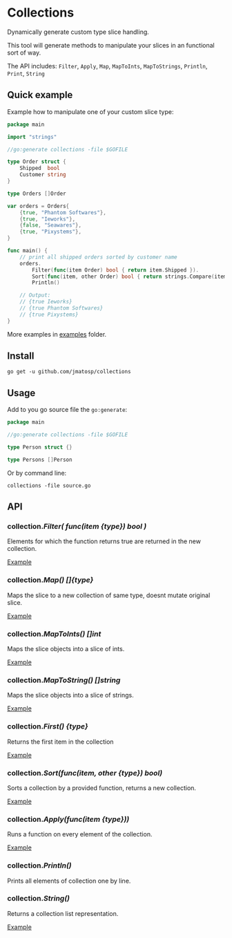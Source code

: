 # Collections

Dynamically generate custom type slice handling.

This tool will generate methods to manipulate your slices in an functional sort of way.

The API includes: `Filter`, `Apply`, `Map`, `MapToInts`, `MapToStrings`, `Println`, `Print`, `String`

## Quick example

Example how to manipulate one of your custom slice type: 

```go
package main

import "strings"

//go:generate collections -file $GOFILE

type Order struct {
	Shipped  bool
	Customer string
}

type Orders []Order

var orders = Orders{
	{true, "Phantom Softwares"},
	{true, "Ieworks"},
	{false, "Seawares"},
	{true, "Pixystems"},
}

func main() {
	// print all shipped orders sorted by customer name
	orders.
		Filter(func(item Order) bool { return item.Shipped }).
		Sort(func(item, other Order) bool { return strings.Compare(item.Customer, other.Customer) < 0 }).
		Println()

	// Output:
	// {true Ieworks}
	// {true Phantom Softwares}
	// {true Pixystems}
}
``` 

More examples in [examples](examples) folder.

## Install

```
go get -u github.com/jmatosp/collections
``` 

## Usage

Add to you go source file the `go:generate`:

```go
package main 

//go:generate collections -file $GOFILE

type Person struct {}

type Persons []Person

```

Or by command line:

```
collections -file source.go
```

## API

###  collection._Filter( func(item {type}) bool )_

Elements for which the function returns true are returned in the new collection.

[Example](examples/filter_test.go)

###  collection._Map() []{type}_

Maps the slice to a new collection of same type, doesnt mutate original slice.

[Example](examples/map_test.go)

###  collection._MapToInts() []int_

Maps the slice objects into a slice of ints.

[Example](examples/maptoints_test.go)

###  collection._MapToString() []string_

Maps the slice objects into a slice of strings.

[Example](examples/maptoints_test.go)

###  collection._First() {type}_

Returns the first item in the collection

[Example](examples/filter_test.go)

###  collection._Sort(func(item, other {type}) bool)_

Sorts a collection by a provided function, returns a new collection.

[Example](examples/sort_test.go)

###  collection._Apply(func(item {type}))_

Runs a function on every element of the collection.

[Example](examples/apply_test.go)

###  collection._Println()_

Prints all elements of collection one by line.

###  collection._String()_

Returns a collection list representation.

[Example](examples/string_test.go)
